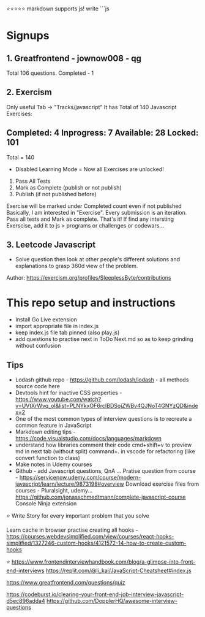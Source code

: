 ⭐️⭐️⭐️⭐️⭐️ markdown supports js! write ```js

# Signups
## 1. Greatfrontend - jownow008 - qg
Total 106 questions.
Completed - 1

## 2. Exercism
Only useful Tab -> "Tracks/javascript"
It has Total of 140 Javascript Exercises:

Completed: 4
Inprogress: 7
Available: 28
Locked: 101
-------
Total = 140

- Disabled Learning Mode = Now all Exercises are unlocked!

1. Pass All Tests
2. Mark as Complete (publish or not publish)
3. Publish (if not published before)

Exercise will be marked under Completed count even if not published
Basically, I am interested in "Exercise". Every submission is an iteration. Pass all tests and Mark as complete. That's it!
If find any intersting Exerscise, add it to js > programs or challenges or codewars...

## 3. Leetcode Javascript
- Solve question then look at other people's different solutions and explanations to grasp 360d view of the problem.

Author: https://exercism.org/profiles/SleeplessByte/contributions

# This repo setup and instructions
- Install Go Live extension
- import appropriate file in index.js
- keep index.js file tab pinned (also play.js)
- add questions to practise next in ToDo Next.md so as to keep grinding without confusion

## Tips
- Lodash github repo - https://github.com/lodash/lodash - all methods source code here
- Devtools hint for inactive CSS properties - https://www.youtube.com/watch?v=UVtXrWvq_oI&list=PLNYkxOF6rcIBDSojZWBv4QJNoT4GNYzQD&index=2
- One of the most common types of interview questions is to recreate a common feature in JavaScript
- Markdown editing tips - https://code.visualstudio.com/docs/languages/markdown
- understand how libraries comment their code
cmd+shift+v to preview md in next tab (without split)
command+. in vscode for refactoring (like convert function to class)
- Make notes in Udemy courses
- Github - add Javascript questions, QnA ...
Pratise question from course - https://servicenow.udemy.com/course/modern-javascript/learn/lecture/9873198#overview
Download exercise files from courses - Pluralsight, udemy...
    https://github.com/jonasschmedtmann/complete-javascript-course
Console Ninja extension

⭐️ Write Story for every important problem that you solve

Learn cache in browser
practise creating all hooks - https://courses.webdevsimplified.com/view/courses/react-hooks-simplified/1327246-custom-hooks/4121572-14-how-to-create-custom-hooks

⭐️ https://www.frontendinterviewhandbook.com/blog/a-glimpse-into-front-end-interviews
https://replit.com/@li_kai/JavaScript-Cheatsheet#index.js

https://www.greatfrontend.com/questions/quiz

https://codeburst.io/clearing-your-front-end-job-interview-javascript-d5ec896adda4
https://github.com/DopplerHQ/awesome-interview-questions
